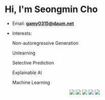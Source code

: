 <h1>Hi, I'm Seongmin Cho</h1>

- Email: **gamy0315@daum.net**
- Interests:
  
    Non-autoregressive Generation

    Unlearning
  
    Selective Prediction

    Explainable AI

    Machine Learning


<p align="middle">
   <img src="https://img.shields.io/badge/python-3776AB?style=flat&logo=python&logoColor=white"/>
  <img src="https://img.shields.io/badge/pytorch-EE4C2C?style=flat&logo=pytorch&logoColor=white"/>
  <img src="https://img.shields.io/badge/visualstudiocode-007ACC?style=flat&logo=visualstudiocode&logoColor=white"/>
  <img src="https://img.shields.io/badge/docker-2496ED?style=flat&logo=docker&logoColor=white"/>
  <img src="https://img.shields.io/badge/ubuntu-#E95420?style=flat&logo=ubuntu-&logoColor=white"/>
</p>


